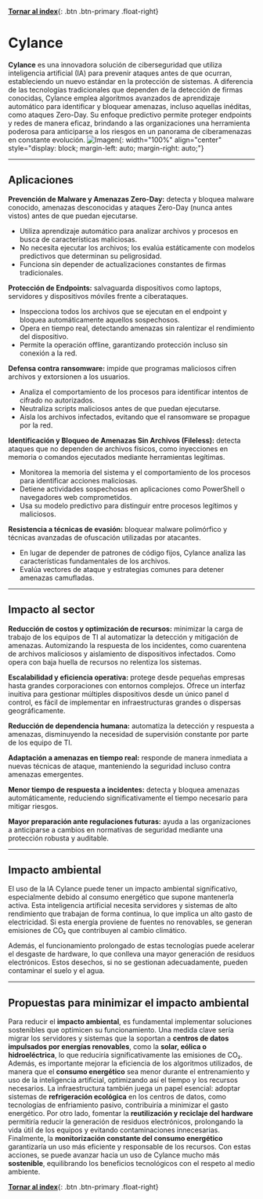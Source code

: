[**Tornar al index**](../../index.md){: .btn .btn-primary .float-right}

# Cylance

**Cylance** es una innovadora solución de ciberseguridad que utiliza inteligencia artificial (IA) para prevenir ataques antes de que ocurran, estableciendo un nuevo estándar en la protección de sistemas. A diferencia de las tecnologías tradicionales que dependen de la detección de firmas conocidas, Cylance emplea algoritmos avanzados de aprendizaje automático para identificar y bloquear amenazas, incluso aquellas inéditas, como ataques Zero-Day. Su enfoque predictivo permite proteger endpoints y redes de manera eficaz, brindando a las organizaciones una herramienta poderosa para anticiparse a los riesgos en un panorama de ciberamenazas en constante evolución.
![Imagen](./images/logo2.png){: width="100%" align="center" style="display: block; margin-left: auto; margin-right: auto;"}

---

## Aplicaciones

**Prevención de Malware y Amenazas Zero-Day:** detecta y bloquea malware conocido, amenazas desconocidas y ataques Zero-Day (nunca antes vistos) antes de que puedan ejecutarse.

- Utiliza aprendizaje automático para analizar archivos y procesos en busca de características maliciosas.
- No necesita ejecutar los archivos; los evalúa estáticamente con modelos predictivos que determinan su peligrosidad.
- Funciona sin depender de actualizaciones constantes de firmas tradicionales.

**Protección de Endpoints:** salvaguarda dispositivos como laptops, servidores y dispositivos móviles frente a ciberataques.

- Inspecciona todos los archivos que se ejecutan en el endpoint y bloquea automáticamente aquellos sospechosos.
- Opera en tiempo real, detectando amenazas sin ralentizar el rendimiento del dispositivo.
- Permite la operación offline, garantizando protección incluso sin conexión a la red.

**Defensa contra ransomware:** impide que programas maliciosos cifren archivos y extorsionen a los usuarios.

- Analiza el comportamiento de los procesos para identificar intentos de cifrado no autorizados.
- Neutraliza scripts maliciosos antes de que puedan ejecutarse.
- Aísla los archivos infectados, evitando que el ransomware se propague por la red.

**Identificación y Bloqueo de Amenazas Sin Archivos (Fileless):** detecta ataques que no dependen de archivos físicos, como inyecciones en memoria o comandos ejecutados mediante herramientas legítimas.

- Monitorea la memoria del sistema y el comportamiento de los procesos para identificar acciones maliciosas.
- Detiene actividades sospechosas en aplicaciones como PowerShell o navegadores web comprometidos.
- Usa su modelo predictivo para distinguir entre procesos legítimos y maliciosos.

**Resistencia a técnicas de evasión:** bloquear malware polimórfico y técnicas avanzadas de ofuscación utilizadas por atacantes.

- En lugar de depender de patrones de código fijos, Cylance analiza las características fundamentales de los archivos.
- Evalúa vectores de ataque y estrategias comunes para detener amenazas camufladas.

---

## Impacto al sector

**Reducción de costos y optimización de recursos:** minimizar la carga de trabajo de los equipos de TI al automatizar la detección y mitigación de amenazas. Automizando la respuesta de los incidentes, como cuarentena de archivos maliciosos y aislamiento de dispositivos infectados. Como opera con baja huella de recursos no relentiza los sistemas.

**Escalabilidad y eficiencia operativa:** protege desde pequeñas empresas hasta grandes corporaciones con entornos complejos. Ofrece un interfaz inuitiva para gestionar múltiples dispositivos desde un único panel d control, es fácil de implementar en infraestructuras grandes o dispersas geográficamente.

**Reducción de dependencia humana:** automatiza la detección y respuesta a amenazas, disminuyendo la necesidad de supervisión constante por parte de los equipo de TI.

**Adaptación a amenazas en tiempo real:** responde de manera inmediata a nuevas técnicas de ataque, manteniendo la seguridad incluso contra amenazas emergentes.

**Menor tiempo de respuesta a incidentes:** detecta y bloquea amenazas automáticamente, reduciendo significativamente el tiempo necesario para mitigar riesgos.

**Mayor preparación ante regulaciones futuras:** ayuda a las organizaciones a anticiparse a cambios en normativas de seguridad mediante una protección robusta y auditable.

---

## Impacto ambiental

El uso de la IA Cylance puede tener un impacto ambiental significativo, especialmente debido al consumo energético que supone mantenerla activa. Esta inteligencia artificial necesita servidores y sistemas de alto rendimiento que trabajan de forma continua, lo que implica un alto gasto de electricidad. Si esta energía proviene de fuentes no renovables, se generan emisiones de CO₂ que contribuyen al cambio climático.

Además, el funcionamiento prolongado de estas tecnologías puede acelerar el desgaste de hardware, lo que conlleva una mayor generación de residuos electrónicos. Estos desechos, si no se gestionan adecuadamente, pueden contaminar el suelo y el agua.

---

## Propuestas para minimizar el impacto ambiental

Para reducir el **impacto ambiental**, es fundamental implementar soluciones sostenibles que optimicen su funcionamiento. Una medida clave sería migrar los servidores y sistemas que la soportan a **centros de datos impulsados por energías renovables**, como la **solar, eólica o hidroeléctrica**, lo que reduciría significativamente las emisiones de CO₂. Además, es importante mejorar la eficiencia de los algoritmos utilizados, de manera que el **consumo energético** sea menor durante el entrenamiento y uso de la inteligencia artificial, optimizando así el tiempo y los recursos necesarios. La infraestructura también juega un papel esencial: adoptar sistemas de **refrigeración ecológica** en los centros de datos, como tecnologías de enfriamiento pasivo, contribuiría a minimizar el gasto energético. Por otro lado, fomentar la **reutilización y reciclaje del hardware** permitiría reducir la generación de residuos electrónicos, prolongando la vida útil de los equipos y evitando contaminaciones innecesarias. Finalmente, la **monitorización constante del consumo energético** garantizaría un uso más eficiente y responsable de los recursos. Con estas acciones, se puede avanzar hacia un uso de Cylance mucho más **sostenible**, equilibrando los beneficios tecnológicos con el respeto al medio ambiente.

[**Tornar al index**](../../index.md){: .btn .btn-primary .float-right}
